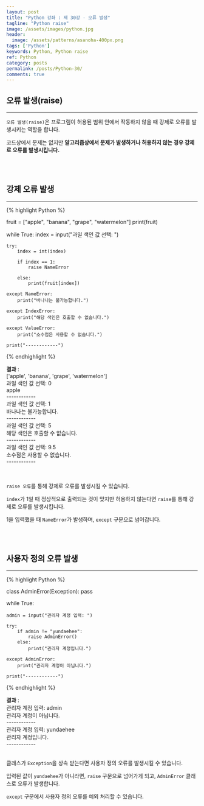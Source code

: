```yaml
---
layout: post
title: "Python 강좌 : 제 30강 - 오류 발생"
tagline: "Python raise"
image: /assets/images/python.jpg
header:
  image: /assets/patterns/asanoha-400px.png
tags: ['Python']
keywords: Python, Python raise
ref: Python
category: posts
permalink: /posts/Python-30/
comments: true
---
```


## 오류 발생(raise) ##
----------

`오류 발생(raise)`은 프로그램이 허용된 범위 안에서 작동하지 않을 때 강제로 오류를 발생시키는 역할을 합니다.

코드상에서 문제는 없지만 **알고리즘상에서 문제가 발생하거나 허용하지 않는 경우 강제로 오류를 발생시킵니다.**

<br>
<br>

## 강제 오류 발생 ##
----------

{% highlight Python %}

fruit = ["apple", "banana", "grape", "watermelon"]
print(fruit)

while True:
    index = input("과일 색인 값 선택: ")

    try:
        index = int(index)

        if index == 1:
            raise NameError

        else:
            print(fruit[index])

    except NameError:
        print("바나나는 불가능합니다.")

    except IndexError:
        print("해당 색인은 호출할 수 없습니다.")

    except ValueError:
        print("소수점은 사용할 수 없습니다.")

    print("------------")

{% endhighlight %}

**결과**
:    
['apple', 'banana', 'grape', 'watermelon']<br>
과일 색인 값 선택: 0<br>
apple<br>
------------<br>
과일 색인 값 선택: 1<br>
바나나는 불가능합니다.<br>
------------<br>
과일 색인 값 선택: 5<br>
해당 색인은 호출할 수 없습니다.<br>
------------<br>
과일 색인 값 선택: 9.5<br>
소수점은 사용할 수 없습니다.<br>
------------<br>

<br>

`raise 오류`를 통해 강제로 오류를 발생시킬 수 있습니다.

`index`가 1일 때 정상적으로 출력되는 것이 맞지만 허용하지 않는다면 `raise`를 통해 강제로 오류를 발생시킵니다.

1을 입력했을 때 `NameError`가 발생하며, `except` 구문으로 넘어갑니다.

<br>
<br>

## 사용자 정의 오류 발생 ##
----------

{% highlight Python %}

class AdminError(Exception):
    pass


while True:

    admin = input("관리자 계정 입력: ")

    try:
        if admin != "yundaehee":
            raise AdminError()
        else:
            print("관리자 계정입니다.")

    except AdminError:
        print("관리자 계정이 아닙니다.")

    print("------------")

{% endhighlight %}

**결과**
:    
관리자 계정 입력: admin<br>
관리자 계정이 아닙니다.<br>
------------<br>
관리자 계정 입력: yundaehee<br>
관리자 계정입니다.<br>
------------<br>
<br>

클래스가 `Exception`을 상속 받는다면 사용자 정의 오류를 발생시킬 수 있습니다.

입력된 값이 `yundaehee`가 아니라면, `raise` 구문으로 넘어가게 되고, `AdminError` 클래스로 오류가 발생합니다.

`except` 구문에서 사용자 정의 오류를 예외 처리할 수 있습니다.